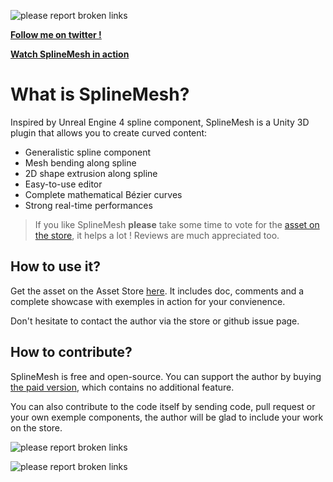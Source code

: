 ![please report broken links](https://s9.postimg.cc/5rf3y5lxr/bandeau_github.png)

**<a href="https://twitter.com/dumas181" target="_blank">Follow me on twitter !</a>**

**<a href="https://www.youtube.com/watch?v=-iQj0lYbqLE">Watch SplineMesh in action</a>**

# What is SplineMesh?

Inspired by Unreal Engine 4 spline component, SplineMesh is a Unity 3D plugin that allows you to create curved content:
 - Generalistic spline component
 - Mesh bending along spline
 - 2D shape extrusion along spline
 - Easy-to-use editor
 - Complete mathematical Bézier curves
 - Strong real-time performances
 
> If you like SplineMesh **please** take some time to vote for the [asset on the store](https://assetstore.unity.com/packages/tools/modeling/splinemesh-104989), it helps a lot ! Reviews are much appreciated too.
 
## How to use it?
Get the asset on the Asset Store [here](https://assetstore.unity.com/packages/tools/modeling/splinemesh-104989). It includes doc, comments and a complete showcase with exemples in action for your convienence.

Don't hesitate to contact the author via the store or github issue page.

## How to contribute?
SplineMesh is free and open-source. You can support the author by buying [the paid version](https://assetstore.unity.com/packages/tools/modeling/splinemesh-paid-version-104998), which contains no additional feature.

You can also contribute to the code itself by sending code, pull request or your own exemple components, the author will be glad to include your work on the store.

![please report broken links](https://s9.postimg.cc/mf6m0obkf/Showcase.png)

![please report broken links](https://s9.postimg.cc/foq4r9bjz/Road.png)
